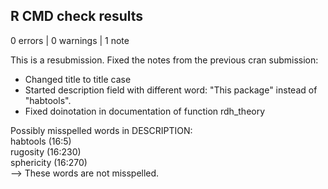 ## R CMD check results

0 errors | 0 warnings | 1 note

This is a resubmission. 
Fixed the notes from the previous cran submission:    
- Changed title to title case       
- Started description field with different word: "This package" instead of "habtools".      
- Fixed doinotation in documentation of function rdh_theory        

Possibly misspelled words in DESCRIPTION:   
  habtools (16:5)    
  rugosity (16:230)   
  sphericity (16:270)    
--> These words are not misspelled.
